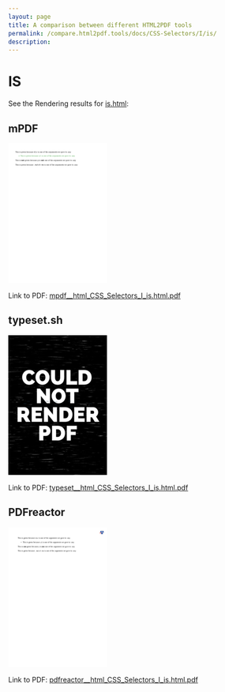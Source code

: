 ```yaml
---
layout: page
title: A comparison between different HTML2PDF tools
permalink: /compare.html2pdf.tools/docs/CSS-Selectors/I/is/
description: 
---
```


# IS

See the Rendering results for [is.html](/html/CSS%20Selectors/I/is.html):

## mPDF
![](mpdf__html_CSS_Selectors_I_is.html.png) 

Link to PDF: [mpdf__html_CSS_Selectors_I_is.html.pdf](mpdf__html_CSS_Selectors_I_is.html.pdf)

## typeset.sh
![](typeset__html_CSS_Selectors_I_is.html.png) 

Link to PDF: [typeset__html_CSS_Selectors_I_is.html.pdf](typeset__html_CSS_Selectors_I_is.html.pdf)

## PDFreactor
![](pdfreactor__html_CSS_Selectors_I_is.html.png) 

Link to PDF: [pdfreactor__html_CSS_Selectors_I_is.html.pdf](pdfreactor__html_CSS_Selectors_I_is.html.pdf)
